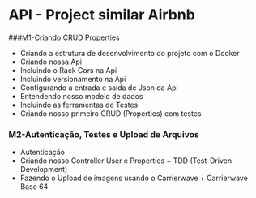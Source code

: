 # API - Project similar Airbnb

###M1-Criando CRUD Properties
  * Criando a estrutura de desenvolvimento do projeto com o Docker
  * Criando nossa Api
  * Incluindo o Rack Cors na Api
  * Incluindo versionamento na Api
  * Configurando a entrada e saída de Json da Api
  * Entendendo nosso modelo de dados
  * Incluindo as ferramentas de Testes
  * Criando nosso primeiro CRUD (Properties) com testes

### M2-Autenticação, Testes e Upload de Arquivos
  * Autenticação
  * Criando nosso Controller User e Properties + TDD (Test-Driven Development)
  * Fazendo o Upload de imagens usando o Carrierwave + Carrierwave Base 64
